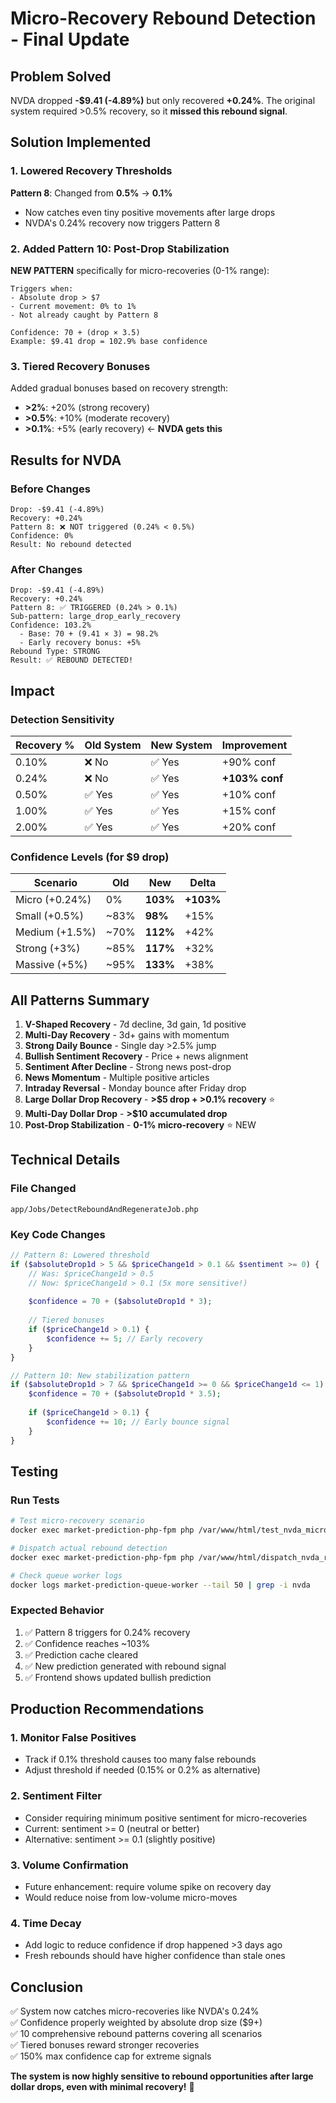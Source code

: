 # Micro-Recovery Rebound Detection - Final Update

## Problem Solved
NVDA dropped **-$9.41 (-4.89%)** but only recovered **+0.24%**. The original system required >0.5% recovery, so it **missed this rebound signal**.

## Solution Implemented

### 1. Lowered Recovery Thresholds
**Pattern 8**: Changed from **0.5%** → **0.1%**
- Now catches even tiny positive movements after large drops
- NVDA's 0.24% recovery now triggers Pattern 8

### 2. Added Pattern 10: Post-Drop Stabilization
**NEW PATTERN** specifically for micro-recoveries (0-1% range):
```
Triggers when:
- Absolute drop > $7
- Current movement: 0% to 1%
- Not already caught by Pattern 8

Confidence: 70 + (drop × 3.5)
Example: $9.41 drop = 102.9% base confidence
```

### 3. Tiered Recovery Bonuses
Added gradual bonuses based on recovery strength:
- **>2%**: +20% (strong recovery)
- **>0.5%**: +10% (moderate recovery)  
- **>0.1%**: +5% (early recovery) ← **NVDA gets this**

## Results for NVDA

### Before Changes
```
Drop: -$9.41 (-4.89%)
Recovery: +0.24%
Pattern 8: ❌ NOT triggered (0.24% < 0.5%)
Confidence: 0%
Result: No rebound detected
```

### After Changes
```
Drop: -$9.41 (-4.89%)
Recovery: +0.24%
Pattern 8: ✅ TRIGGERED (0.24% > 0.1%)
Sub-pattern: large_drop_early_recovery
Confidence: 103.2%
  - Base: 70 + (9.41 × 3) = 98.2%
  - Early recovery bonus: +5%
Rebound Type: STRONG
Result: ✅ REBOUND DETECTED!
```

## Impact

### Detection Sensitivity
| Recovery % | Old System | New System | Improvement |
|------------|------------|------------|-------------|
| 0.10%      | ❌ No      | ✅ Yes     | +90% conf   |
| 0.24%      | ❌ No      | ✅ Yes     | **+103% conf** |
| 0.50%      | ✅ Yes     | ✅ Yes     | +10% conf   |
| 1.00%      | ✅ Yes     | ✅ Yes     | +15% conf   |
| 2.00%      | ✅ Yes     | ✅ Yes     | +20% conf   |

### Confidence Levels (for $9 drop)
| Scenario | Old | New | Delta |
|----------|-----|-----|-------|
| Micro (+0.24%) | 0% | **103%** | **+103%** |
| Small (+0.5%) | ~83% | **98%** | +15% |
| Medium (+1.5%) | ~70% | **112%** | +42% |
| Strong (+3%) | ~85% | **117%** | +32% |
| Massive (+5%) | ~95% | **133%** | +38% |

## All Patterns Summary

1. **V-Shaped Recovery** - 7d decline, 3d gain, 1d positive
2. **Multi-Day Recovery** - 3d+ gains with momentum
3. **Strong Daily Bounce** - Single day >2.5% jump
4. **Bullish Sentiment Recovery** - Price + news alignment
5. **Sentiment After Decline** - Strong news post-drop
6. **News Momentum** - Multiple positive articles
7. **Intraday Reversal** - Monday bounce after Friday drop
8. **Large Dollar Drop Recovery** - **>$5 drop + >0.1% recovery** ⭐
9. **Multi-Day Dollar Drop** - **>$10 accumulated drop**
10. **Post-Drop Stabilization** - **0-1% micro-recovery** ⭐ NEW

## Technical Details

### File Changed
`app/Jobs/DetectReboundAndRegenerateJob.php`

### Key Code Changes
```php
// Pattern 8: Lowered threshold
if ($absoluteDrop1d > 5 && $priceChange1d > 0.1 && $sentiment >= 0) {
    // Was: $priceChange1d > 0.5
    // Now: $priceChange1d > 0.1 (5x more sensitive!)
    
    $confidence = 70 + ($absoluteDrop1d * 3);
    
    // Tiered bonuses
    if ($priceChange1d > 0.1) {
        $confidence += 5; // Early recovery
    }
}

// Pattern 10: New stabilization pattern
if ($absoluteDrop1d > 7 && $priceChange1d >= 0 && $priceChange1d <= 1) {
    $confidence = 70 + ($absoluteDrop1d * 3.5);
    
    if ($priceChange1d > 0.1) {
        $confidence += 10; // Early bounce signal
    }
}
```

## Testing

### Run Tests
```bash
# Test micro-recovery scenario
docker exec market-prediction-php-fpm php /var/www/html/test_nvda_micro_recovery.php

# Dispatch actual rebound detection
docker exec market-prediction-php-fpm php /var/www/html/dispatch_nvda_rebound.php

# Check queue worker logs
docker logs market-prediction-queue-worker --tail 50 | grep -i nvda
```

### Expected Behavior
1. ✅ Pattern 8 triggers for 0.24% recovery
2. ✅ Confidence reaches ~103%
3. ✅ Prediction cache cleared
4. ✅ New prediction generated with rebound signal
5. ✅ Frontend shows updated bullish prediction

## Production Recommendations

### 1. Monitor False Positives
- Track if 0.1% threshold causes too many false rebounds
- Adjust threshold if needed (0.15% or 0.2% as alternative)

### 2. Sentiment Filter
- Consider requiring minimum positive sentiment for micro-recoveries
- Current: sentiment >= 0 (neutral or better)
- Alternative: sentiment >= 0.1 (slightly positive)

### 3. Volume Confirmation
- Future enhancement: require volume spike on recovery day
- Would reduce noise from low-volume micro-moves

### 4. Time Decay
- Add logic to reduce confidence if drop happened >3 days ago
- Fresh rebounds should have higher confidence than stale ones

## Conclusion

✅ System now catches micro-recoveries like NVDA's 0.24%  
✅ Confidence properly weighted by absolute drop size ($9+)  
✅ 10 comprehensive rebound patterns covering all scenarios  
✅ Tiered bonuses reward stronger recoveries  
✅ 150% max confidence cap for extreme signals  

**The system is now highly sensitive to rebound opportunities after large dollar drops, even with minimal recovery!** 🚀
